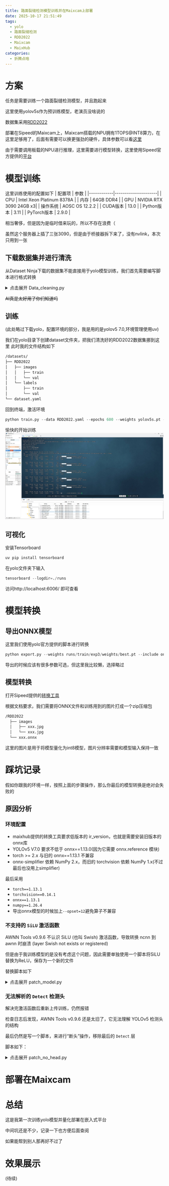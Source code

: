 ```yaml
---
title: 路面裂缝检测模型训练并在Maixcam上部署
date: 2025-10-17 21:51:49
tags:
  - yolo
  - 路面裂缝检测
  - RDD2022
  - Maixcam
  - MaixHub
categories:
  - 折腾点啥
---
```


# 方案
任务是需要训练一个路面裂缝检测模型，并且跑起来

这里使用yolov5s作为预训练模型，老演员没啥说的

数据集采用[RDD2022](https://datasetninja.com/road-damage-detector)

部署在Sipeed的Maixcam上，Maixcam搭载的NPU拥有1TOPS@INT8算力，在这里足够用了，后面有需要可以换更强劲的硬件，具体参数可以看[这里](https://wiki.sipeed.com/hardware/zh/maixcam/maixcam.html#MaixCAM-%E7%A1%AC%E4%BB%B6%E7%AE%80%E4%BB%8B)

由于需要调用板载的NPU进行推理，这里需要进行模型转换，这里使用Sipeed官方提供的[平台](https://maixhub.com/toolbox/convert/v831)


# 模型训练
这里训练使用的配置如下
| 配置项       | 参数                |
|------------|---------------------|
| CPU        | Intel Xeon Platinum 8378A |
| 内存        | 64GB DDR4           |
| GPU        | NVIDIA RTX 3090 24GB x3|
| 操作系统     | AOSC OS 12.2.2   |
| CUDA版本    | 13.0                |
| Python版本  | 3.11                 |
| PyTorch版本 | 2.9.0               |

相当奢侈，但是因为是临时借来玩的，所以不存在浪费（

虽然这个服务器上插了三张3090，但是由于桥接器拆下来了，没有nvlink，本次只用到一张


## 下载数据集并进行清洗
从Dataset Ninja下载的数据集不能直接用于yolo模型训练，我们首先需要编写脚本进行格式转换

<details>
    <summary>点击展开 Data_cleaning.py</summary>
    ```python
    import os
    import json
    import random
    import shutil
    from tqdm import tqdm
    import yaml

    # --- 1. 配置参数  ---

    # 原始 RDD2022 数据集的根目录
    RDD2022_ROOT = './RDD2022'

    # 清洗后用于 YOLO 训练的数据集输出目录
    YOLO_DATASET_ROOT = './RDD2022_YOLO'

    # 验证集划分比例 (例如: 0.2 表示将原始训练数据中的 20% 作为验证集)
    VAL_SPLIT_RATIO = 0.2

    # RDD2022 数据集的类别
    # 请确保这里的顺序与你训练时使用的顺序一致
    CLASSES = [
        'longitudinal crack', 'transverse crack', 'alligator crack', 'pothole', 'ther corruption', 'other corruption',
    ]

    # --- 2. 核心转换函数 ---

    def convert_supervisely_to_yolo(img_size, points):
        """
        将 Supervisely 的矩形框坐标转换为 YOLO 格式
        参数:
            img_size: 图片尺寸 [width, height]
            points: Supervisely 的坐标点 [[xmin, ymin], [xmax, ymax]]
        返回:
            归一化后的 YOLO 格式坐标 [x_center, y_center, width, height]
        """
        img_width, img_height = img_size
        
        xmin = min(points[0][0], points[1][0])
        ymin = min(points[0][1], points[1][1])
        xmax = max(points[0][0], points[1][0])
        ymax = max(points[0][1], points[1][1])

        dw = 1. / img_width
        dh = 1. / img_height
        
        x_center = (xmin + xmax) / 2.0 * dw
        y_center = (ymin + ymax) / 2.0 * dh
        width = (xmax - xmin) * dw
        height = (ymax - ymin) * dh
        
        return (x_center, y_center, width, height)

    def process_json_file(json_path, class_map):
        """
        解析单个 Supervisely JSON 文件，并返回 YOLO 格式的标注内容
        """
        yolo_labels = []
        with open(json_path, 'r') as f:
            data = json.load(f)
        
        img_height = data['size']['height']
        img_width = data['size']['width']
        
        for obj in data['objects']:
            # 确保是矩形标注
            if obj['geometryType'] != 'rectangle':
                continue
                
            cls_name = obj['classTitle']
            if cls_name not in class_map:
                print(f"警告: 在 {os.path.basename(json_path)} 中发现未知类别 '{cls_name}'，已跳过。")
                continue
                
            cls_id = class_map[cls_name]
            
            # Supervisely 的坐标点
            points = obj['points']['exterior']
            
            yolo_box = convert_supervisely_to_yolo((img_width, img_height), points)
            
            yolo_labels.append(f"{cls_id} {' '.join([f'{coord:.6f}' for coord in yolo_box])}")
            
        return yolo_labels

    # --- 3. 主执行逻辑 ---

    def main():
        print("--- 开始清洗和转换 RDD2022 (Supervisely JSON 格式) 数据集 ---")

        # 创建类别到ID的映射
        class_to_id = {cls: i for i, cls in enumerate(CLASSES)}
        
        # 路径定义
        ann_dir = os.path.join(RDD2022_ROOT, 'train', 'ann')
        img_dir = os.path.join(RDD2022_ROOT, 'train', 'img')

        # 1. 查找所有的 JSON 标注文件
        print("步骤 1/5: 正在扫描所有 JSON 标注文件...")
        if not os.path.isdir(ann_dir):
            print(f"错误: 标注目录 '{ann_dir}' 不存在。请检查 RDD2022_ROOT 路径是否正确。")
            return
            
        all_json_files = [f for f in os.listdir(ann_dir) if f.endswith('.json')]
        
        if not all_json_files:
            print(f"错误: 在 '{ann_dir}' 目录下没有找到任何 JSON 文件。")
            return
            
        print(f"完成。共找到 {len(all_json_files)} 个标注文件。")

        # 2. 随机打乱并划分数据集
        print("步骤 2/5: 正在随机划分训练集和验证集...")
        random.shuffle(all_json_files)
        
        split_index = int(len(all_json_files) * (1 - VAL_SPLIT_RATIO))
        train_files = all_json_files[:split_index]
        val_files = all_json_files[split_index:]
        
        datasets = {
            'train': train_files,
            'val': val_files
        }
        
        print(f"划分完成: {len(train_files)} (训练), {len(val_files)} (验证)")

        # 3. 创建 YOLO 格式的目录结构
        print("步骤 3/5: 正在创建 YOLO 目录结构...")
        for split in ['train', 'val']:
            os.makedirs(os.path.join(YOLO_DATASET_ROOT, 'images', split), exist_ok=True)
            os.makedirs(os.path.join(YOLO_DATASET_ROOT, 'labels', split), exist_ok=True)
        print("目录创建完成。")

        # 4. 处理文件并复制
        print("步骤 4/5: 正在转换标注并复制文件...")
        for split, files in datasets.items():
            print(f"\n处理 {split} 集...")
            for json_filename in tqdm(files, desc=f"Processing {split} files"):
                try:
                    # 构建源文件路径
                    json_path = os.path.join(ann_dir, json_filename)
                    
                    # Supervisely 的 json 文件名通常是 '图片名.json'
                    # 我们需要从中提取出原始图片名
                    base_img_filename = os.path.splitext(json_filename)[0] # 移除 .json
                    src_image_path = os.path.join(img_dir, base_img_filename)

                    if not os.path.exists(src_image_path):
                        print(f"警告: 找不到对应的图片 {src_image_path}，跳过 {json_filename}")
                        continue

                    # 转换 JSON 标注
                    yolo_content = process_json_file(json_path, class_to_id)
                    
                    # 如果图片中没有我们定义的任何类别，可以跳过
                    if not yolo_content:
                        continue

                    # 定义目标路径
                    dest_image_path = os.path.join(YOLO_DATASET_ROOT, 'images', split, base_img_filename)
                    
                    # label文件名应与图片名一致，只是扩展名不同
                    label_filename = f"{os.path.splitext(base_img_filename)[0]}.txt"
                    dest_label_path = os.path.join(YOLO_DATASET_ROOT, 'labels', split, label_filename)

                    # 复制图片
                    shutil.copy(src_image_path, dest_image_path)
                    
                    # 写入 YOLO 标签文件
                    with open(dest_label_path, 'w') as f:
                        f.write('\n'.join(yolo_content))
                except Exception as e:
                    print(f"处理文件 {json_filename} 时发生错误: {e}")

        # 5. 创建 dataset.yaml 文件
        print("\n步骤 5/5: 正在创建 dataset.yaml 文件...")
        yaml_data = {
            'path': os.path.abspath(YOLO_DATASET_ROOT), # 数据集根目录的绝对路径
            'train': 'images/train',
        'val': 'images/val',
            # 如果你也有测试集，可以取消下面一行的注释
            # 'test': 'images/test', 
            'nc': len(CLASSES),
            'names': CLASSES
        }

        yaml_path = os.path.join(YOLO_DATASET_ROOT, 'dataset.yaml')
        with open(yaml_path, 'w') as f:
            yaml.dump(yaml_data, f, sort_keys=False, allow_unicode=True)
            
        print(f"dataset.yaml 文件已创建于: {yaml_path}")
        print("\n--- 所有任务完成！数据集已准备好用于 YOLO 训练。 ---")


    if __name__ == '__main__':
        # 确保安装了必要的库
        try:
            import yaml
            from tqdm import tqdm
        except ImportError:
            print("错误: 缺少必要的库。请运行 'pip install pyyaml tqdm'")
        else:
            main()
    ```

</details>

 
~~AI真是太好用了你们知道吗~~
## 训练
(此处略过下载yolo，配置环境的部分，我是用的是yolov5 7.0,环境管理使用uv)

我们在yolo目录下创建dataset文件夹，把我们清洗好的RDD2022数据集挪到这里
此时我的文件结构如下
```bash
/datasets/
├── RDD2022
│   ├── images
│   │   ├── train
│   │   └── val
│   └── labels
│       ├── train
│       └── val
└── dataset.yaml
```
回到终端，激活环境

```python
python train.py --data RDD2022.yaml --epochs 600 --weights yolov5s.pt --batch-size 128 --imgsz 640 --workers 16 --patience 50 --cos-lr --save-period 25
```
愉快的开始训练
![train](../img/yolo_detect/image.png)
## 可视化
安装Tensorboard
```python
uv pip install tensorboard
```
在yolo文件夹下输入
```python
tensorboard --logdir=./runs
```
访问http://localhost:6006/ 即可查看

# 模型转换
## 导出ONNX模型
这里我们使用yolo官方提供的脚本进行转换
```python
python export.py --weights runs/train/exp3/weights/best.pt --include onnx
```
 导出的时候应该有很多参数可选，但这里我比较懒，选择略过

 ## 模型转换
 打开Sipeed提供的[转换工具](https://maixhub.com/toolbox/convert/v831)
 
 根据文档要求，我们需要将ONNX文件和训练用到的图片打成一个zip压缩包
 ```bash
 /RDD2022
  ├── images
  │   ├── xxx.jpg
  │   └── xxx.jpg
  └── xxx.onnx
```
这里的图片是用于将模型量化为int8模型，图片分辨率需要和模型输入保持一致

# 踩坑记录
假如你跟我的环境一样，按照上面的步骤操作，那么你最后的模型转换是绝对会失败的
## 原因分析
### 环境配置
- maixhub提供的转换工具要求低版本的 ir_version，也就是需要安装旧版本的onnx库
- YOLOv5 V7.0 要求不低于 onnx==1.13.0(因为它需要 onnx.reference 模块)
- torch >= 2.x 与旧的 onnx==1.13.1 不兼容
- onnx-simplifier 依赖 NumPy 2.x，而旧的 torchvision 依赖 NumPy 1.x(不过最后也没用上simplifier)

最后采用
- `torch==1.13.1`
- `torchvision==0.14.1`
- `onnx==1.13.1`
- `numpy==1.26.4`
- 导出onnx模型的时候加上`--opset=12`避免算子不兼容
### 不支持的 `SiLU` 激活函数
AWNN Tools v0.9.6 不认识 SiLU (也叫 Swish) 激活函数，导致转换 ncnn 到 awnn 时崩溃 (layer Swish not exists or registered)

但是由于我训练模型的是没有考虑这个问题，因此需要单独使用一个脚本将SiLU替换为ReLU，保存为一个新的文件

替换脚本如下
<details>
    <summary>点击展开 patch_model.py</summary>
    ```python
    import torch
    import torch.nn as nn
    import sys
    import logging
    from models.common import Conv
    from models.yolo import Model

    # --- 关键：确保所有 YOLOv5 类都已导入 ---
    # (我们导入 Conv 和 Model 就足够让 torch.load 工作了)

    # 设置日志
    logging.basicConfig(level=logging.INFO)
    logger = logging.getLogger(__name__)

    def replace_activations(module):
        """
        递归地查找所有 Conv 模块, 并将其 .act 属性从 SiLU 替换为 ReLU
        """
        count = 0
        for name, child in module.named_children():
            # 检查子模块是否为 Conv 块
            if isinstance(child, Conv):
                if isinstance(child.act, nn.SiLU):
                    child.act = nn.ReLU()
                    count += 1
                    logger.info(f"Patched activation in module: {name}")
            
            # 递归进入子模块
            count += replace_activations(child)
        return count

    if __name__ == "__main__":
        if len(sys.argv) != 3:
            print("\n[用法错误]")
            print("请提供 输入模型 和 输出模型 路径")
            print("例如: python patch_model.py runs/train/exp3/weights/best.pt best_relu.pt\n")
            sys.exit(1)

        input_path = sys.argv[1]
        output_path = sys.argv[2]

        logger.info(f"正在加载 checkpoint: {input_path}")
        
        try:
            device = torch.device('cpu')
            # 加载 checkpoint。
            # 此时 models/common.py 必须是原始版本 (使用 SiLU)，否则加载会失败
            ckpt = torch.load(input_path, map_location=device)
        except Exception as e:
            logger.error(f"加载 checkpoint 失败。请确保你已将 models/common.py 还原回原始的 SiLU 版本。")
            logger.error(f"错误详情: {e}")
            sys.exit(1)

        # 模型通常存储在 'model' 键中
        if 'model' in ckpt:
            model = ckpt['model'].float()  # 加载模型并确保为全精度
        else:
            logger.error("在 .pt 文件中未找到 'model' 键。")
            sys.exit(1)
            
        logger.info("开始替换激活函数 SiLU -> ReLU ...")
        
        total_replaced = replace_activations(model)
        
        if total_replaced > 0:
            logger.info(f"成功替换了 {total_replaced} 个 SiLU 激活函数。")
            
            # 将修补后的模型放回 checkpoint 字典
            ckpt['model'] = model
            
            # (可选) 清理 checkpoint，减小文件大小
            if 'optimizer' in ckpt:
                del ckpt['optimizer']
            if 'ema' in ckpt:
                del ckpt['ema']
                
            logger.info(f"正在保存已修补的模型到: {output_path}")
            torch.save(ckpt, output_path)
            logger.info("完成。")
        else:
            logger.warning("没有找到任何 SiLU 激活函数。模型可能已经是 ReLU？")
    ```
</details>

### 无法解析的 `Detect` 检测头
解决完激活函数后重新上传训练，仍然报错

检查日志后发现，AWNN Tools v0.9.6 还是太旧了，它无法理解 YOLOv5 检测头的结构

最后仍然是写一个脚本，来进行“断头”操作，移除最后的 `Detect` 层

脚本如下：
<details>
    <summary>点击展开 patch_no_head.py</summary>
    ```python
    import torch
    import sys
    import logging

    # --- 导入 YOLOv5 模块，以便 torch.load 可以工作 ---
    from models.common import Conv
    from models.yolo import Model, Detect, Segment, ClassificationModel, DetectionModel, SegmentationModel

    # 设置日志
    logging.basicConfig(level=logging.INFO)
    logger = logging.getLogger(__name__)

    if __name__ == "__main__":
        if len(sys.argv) != 3:
            print("\n[用法错误]")
            print("请提供 输入模型 和 输出模型 路径")
            print("例如: python patch_no_head.py best_relu.pt best_relu_no_head.pt\n")
            sys.exit(1)

        input_path = sys.argv[1]
        output_path = sys.argv[2]

        logger.info(f"正在加载 checkpoint: {input_path}")
        
        try:
            device = torch.device('cpu')
            # 加载我们之前修补过的 best_relu.pt
            ckpt = torch.load(input_path, map_location=device)
        except Exception as e:
            logger.error(f"加载 checkpoint 失败。错误: {e}")
            sys.exit(1)

        if 'model' not in ckpt:
            logger.error("在 .pt 文件中未找到 'model' 键。")
            sys.exit(1)

        model = ckpt['model']
        
        # --- 关键步骤：移除检测头 ---
        try:
            # model.model 是一个 nn.ModuleList
            # 最后一层 (model.model[-1]) 就是 Detect 层 (model.24)
            logger.info(f"正在移除检测头 (模型最后一层): {type(model.model[-1])}")
            
            # 移除列表中的最后一项
            model.model.pop(-1)
            
            logger.info("检测头移除成功。")
            
            # 将修补后的模型放回 checkpoint 字典
            ckpt['model'] = model
            
            # (可选) 清理 checkpoint，减小文件大小
            if 'optimizer' in ckpt:
                del ckpt['optimizer']
            if 'ema' in ckpt:
                del ckpt['ema']
                
            logger.info(f"正在保存已“断头”的模型到: {output_path}")
            torch.save(ckpt, output_path)
            logger.info("完成。")

        except Exception as e:
            logger.error(f"移除检测头失败。错误: {e}")
            sys.exit(1)
    ```
</details>

# 部署在Maixcam

# 总结
这是我第一次训练yolo模型并量化部署在嵌入式平台

中间坑还是不少，记录一下也方便后面查阅

如果能帮到别人那再好不过了

# 效果展示
(待续)